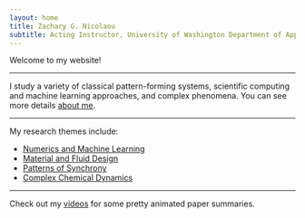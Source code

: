 ```yaml
---
layout: home
title: Zachary G. Nicolaou
subtitle: Acting Instructor, University of Washington Department of Applied Mathematics | Washington Research Foundation Postdoctoral Scholar
---
```


Welcome to my website!

---

I study a variety of classical pattern-forming systems, scientific computing and machine learning approaches, and complex phenomena. You can see more details [about me](aboutme).

---

My research themes include:
- [Numerics and Machine Learning](numerics)
- [Material and Fluid Design](materials)
- [Patterns of Synchrony](synchronization)
- [Complex Chemical Dynamics](chemistry)

---

Check out my [videos](gallery2) for some pretty animated paper summaries.
